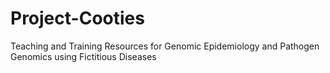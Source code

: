 # Project-Cooties
Teaching and Training Resources for Genomic Epidemiology and Pathogen Genomics using Fictitious Diseases 
